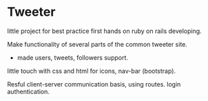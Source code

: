 # Tweeter

little project for best practice first hands on ruby on rails developing.

Make functionality of several parts of the common tweeter site.
  * made users, tweets, followers support.
  
little touch with css and html for icons, nav-bar (bootstrap).

Resful client-server communication basis, using routes.
login authentication.
